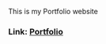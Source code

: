 This is my Portfolio website
<h3>Link: <a href = "https://portfolio-website-mu-rosy.vercel.app/">Portfolio</a></h3>


